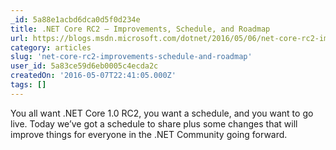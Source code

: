 ```yaml
---
_id: 5a88e1acbd6dca0d5f0d234e
title: .NET Core RC2 – Improvements, Schedule, and Roadmap
url: https://blogs.msdn.microsoft.com/dotnet/2016/05/06/net-core-rc2-improvements-schedule-and-roadmap/
category: articles
slug: 'net-core-rc2-improvements-schedule-and-roadmap'
user_id: 5a83ce59d6eb0005c4ecda2c
createdOn: '2016-05-07T22:41:05.000Z'
tags: []
---
```


You all want .NET Core 1.0 RC2, you want a schedule, and you want to go live. Today we’ve got a schedule to share plus some changes that will improve things for everyone in the .NET Community going forward.
